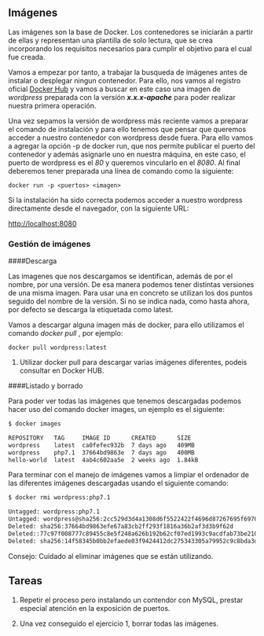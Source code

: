 ## Imágenes

Las imágenes son la base de Docker. Los contenedores se iniciarán a partir de ellas y representan una plantilla de solo lectura, que se crea incorporando los requisitos necesarios para cumplir el objetivo para el cual fue creada.

Vamos a empezar por tanto, a trabajar la busqueda de imágenes antes de instalar o desplegar ningun contenedor. Para ello, nos vamos al registro oficial [Docker Hub](https://hub.docker.com "Docker Hub") y vamos a buscar en este caso una imagen de *wordpress* preparada con la versión ***x.x.x-apache*** para poder realizar nuestra primera operación.

Una vez sepamos la versión de wordpress más reciente vamos a preparar el comando de instalación y para ello tenemos que pensar que queremos acceder a nuestro contenedor con wordpress desde fuera. Para ello vamos a agregar la opción -p de docker run, que nos permite publicar el puerto del contenedor y además asignarle uno en nuestra máquina, en este caso, el puerto de wordpress es el *80* y queremos vincularlo en el *8080*. Al final deberemos tener preparada una línea de comando como la siguiente:

`docker run -p <puertos> <imagen>`

Si la instalación ha sido correcta podemos acceder a nuestro wordpress directamente desde el navegador, con la siguiente URL:

[http://localhost:8080](http://localhost:8080 "http://localhost:8080")


### Gestión de imágenes

####Descarga

Las imagenes que nos descargamos se identifican, además de por el nombre, por una versión. De esa manera podemos tener distintas versiones de una misma imagen. Para usar una en concreto se utilizan los dos puntos seguido del nombre de la versión. Si no se indica nada, como hasta ahora, por defecto se descarga la etiquetada como latest.

Vamos a descargar alguna imagen más de docker, para ello utilizamos el comando *docker pull* , por ejemplo:

`docker pull wordpress:latest`

1. Utilizar docker pull para descargar varias imágenes diferentes, podeis consultar en Docker HUB.

####Listado y borrado

Para poder ver todas las imágenes que tenemos descargadas podemos hacer uso del comando docker images, un ejemplo es el siguiente:

```bash
$ docker images

REPOSITORY   TAG     IMAGE ID      CREATED      SIZE
wordpress    latest  ca0fefec932b  7 days ago   409MB
wordpress    php7.1  37664bd9863e  7 days ago   400MB
hello-world  latest  4ab4c602aa5e  2 weeks ago  1.84kB
```

Para terminar con el manejo de imágenes vamos a limpiar el ordenador de las diferentes imágenes descargadas usando el siguiente comando:

```bash
$ docker rmi wordpress:php7.1 

Untagged: wordpress:php7.1
Untagged: wordpress@sha256:2cc529d3d4a1308d6f5522422f4696d87267695f69702c
Deleted: sha256:37664bd9863efe67a83cb2ff293f1816a36b2af3d3b9f62d
Deleted::77c97f008777c89455c8e5f248a626b192b62cf07ed1993c9acdfab73be210ee
Deleted: sha256:14f58345b0bb2efaede03f9424412dc275343305a79952c9c8bda3d1ba
```

Consejo: Cuidado al eliminar imágenes que se están utilizando.

## Tareas

1. Repetir el proceso pero instalando un contendor con MySQL, prestar especial atención en la exposición de puertos.

2. Una vez conseguido el ejercicio 1, borrar todas las imágenes.

